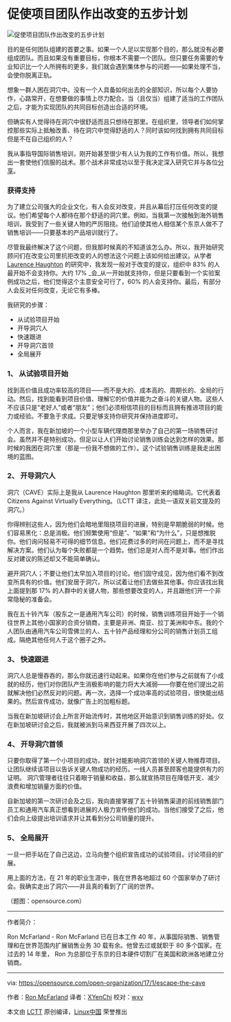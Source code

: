促使项目团队作出改变的五步计划
============================================================

 ![促使项目团队作出改变的五步计划](https://opensource.com/sites/default/files/styles/image-full-size/public/images/business/BIZ_Maze2.png?itok=egeRn990 "五步的计划促使项目团队作出改变") 

目的是任何团队组建的首要之事。如果一个人足以实现那个目的，那么就没有必要组成团队。而且如果没有重要目标，你根本不需要一个团队。但只要任务需要的专业知识比一个人所拥有的更多，我们就会遇到集体参与的问题——如果处理不当，会使你脱离正轨。

想象一群人困在洞穴中。没有一个人具备如何出去的全部知识，所以每个人要协作，心路常开，在想要做的事情上尽力配合。当（且仅当）组建了适当的工作团队之后，才能为实现团队的共同目标创造出合适的环境。

但确实有人觉得待在洞穴中很舒适而且只想待在那里。在组织里，领导者们如何掌控那些实际上抵触改善、待在洞穴中觉得舒适的人？同时该如何找到拥有共同目标但是不在自己组织的人？

我从事指导国际销售培训，刚开始甚至很少有人认为我的工作有价值。所以，我想出一套使他们信服的战术。那个战术非常成功以至于我决定深入研究它并与各位[分享][2]。

### 获得支持

为了建立公司强大的企业文化，有人会反对改变，并且从幕后打压任何改变的提议。他们希望每个人都待在那个舒适的洞穴里。例如，当我第一次接触到海外销售培训，我受到了一些关键人物的严厉阻挠。他们迫使其他人相信某个东京人做不了销售培训——只要基本的产品培训就行了。

尽管我最终解决了这个问题，但我那时候真的不知道该怎么办。所以，我开始研究顾问们在改变公司里抗拒改变的人的想法这个问题上该如何给出建议。从学者 [Laurence Haughton][3] 的研究中，我发现一般对于改变的提议，组织中 83% 的人最开始不会支持你。大约 17% _会_从一开始就支持你，但是只要看到一个实验案例成功之后，他们觉得这个主意安全可行了，60% 的人会支持你。最后，有部分人会反对任何改变，无论它有多棒。

我研究的步骤：

*   从试验项目开始
*   开导洞穴人
*   快速跟进
*   开导洞穴首领
*   全局展开

### 1、 从试验项目开始

找到高价值且成功率较高的项目——而不是大的、成本高的、周期长的、全局的行动。然后，找到能看到项目价值、理解它的价值并能为之奋斗的关键人物。这些人不应该只是“老好人”或者“朋友”；他们必须相信项目的目标而且拥有推进项目的能力或经验。不要急于求成。只要足够支持你研究并保持进度即可。

个人而言，我在新加坡的一个小型车辆代理商那里举办了自己的第一场销售研讨会。虽然并不是特别成功，但足以让人们开始讨论销售训练会达到怎样的效果。那时候的我困在洞穴里（那是一份我不想做的工作）。这个试验销售训练是我走出困境的蓝图。

### 2、 开导洞穴人

洞穴（CAVE）实际上是我从 Laurence Haughton 那里听来的缩略词。它代表着 Citizens Against Virtually Everything。（LCTT 译注，此处一语双关前文提及的洞穴。）

你得辨别这些人，因为他们会暗地里阻挠项目的进展，特别是早期脆弱的时候。他们容易黑化：总是消极。他们频繁使用“但是”、“如果”和“为什么”，只是想推脱你。他们询问轻易不可得的细节信息。他们花费过多的时间在问题上，而不是寻找解决方案。他们认为每个失败都是一个趋势。他们总是对人而不是对事。他们作出反对建议的陈述却又不能简单确认。

避开洞穴人；不要让他们太早加入项目的讨论。他们固守成见，因为他们看不到改变所具有的价值。他们安居于洞穴，所以试着让他们去做些其他事。你应该找出我上面提到那 17% 的人群中的关键人物，那些想要改变的人，并且跟他们开一个非常隐秘的准备会。

我在五十铃汽车（股东之一是通用汽车公司）的时候，销售训练项目开始于一个销往世界上其他小国家的合资分销商，主要是非洲、南亚、拉丁美洲和中东。我的个人团队由通用汽车公司雪佛兰的人、五十铃产品经理和分公司的销售计划员工组成。隔绝其他任何人于这个圈子之外。

### 3、 快速跟进

洞穴人总是慢吞吞的，那么你就迅速行动起来。如果你在他们参与之前就有了小成就的经历，他们对你团队产生消极影响的能力将大大减弱——你要在他们提出之前就解决他们必然反对的问题。再一次，选择一个成功率高的试验项目，很快能出结果的。然后宣传成功，就像广告上的加粗标题。

当我在新加坡研讨会上所言开始流传时，其他地区开始意识到销售训练的好处。仅在新加坡研讨会之后，我就被派到马来西亚开展了四次以上。

### 4、 开导洞穴首领

只要你取得了第一个小项目的成功，就针对能影响洞穴首领的关键人物推荐项目。让团队继续该项目以告诉关键人物成功的经历。一线人员甚至顾客也能提供有力的证明。 洞穴管理者往往只着眼于销量和收益，那么就宣扬项目在降低开支、减少浪费和增加销量方面的价值。

自新加坡的第一次研讨会及之后，我向直接掌握了五十铃销售渠道的前线销售部门员工和通用汽车真正想看到进展的人极力宣传他们的成功。当他们接受了之后，他们会向上级提出培训请求并让其看到分公司销量的提升。

### 5、 全局展开

一旦一把手站在了自己这边，立马向整个组织宣告成功的试验项目。讨论项目的扩展。

用上面的方法，在 21 年的职业生涯中，我在世界各地超过 60 个国家举办了研讨会。我确实走出了洞穴——并且真的看到了广阔的世界。

（题图：opensource.com）

--------------------------------------------------------------------------------

作者简介：

Ron McFarland - Ron McFarland 已在日本工作 40 年，从事国际销售、销售管理和在世界范围内扩展销售业务 30 载有余。他曾去过或就职于 80 多个国家。在过去的 14 年里， Ron 为总部位于东京的日本硬件切割厂在美国和欧洲各地建立分销商。

--------------------------------------------------------------------------------

via: https://opensource.com/open-organization/17/1/escape-the-cave

作者：[Ron McFarland][a]
译者：[XYenChi](https://github.com/XYenChi)
校对：[wxy](https://github.com/wxy)

本文由 [LCTT](https://github.com/LCTT/TranslateProject) 原创编译，[Linux中国](https://linux.cn/) 荣誉推出

[a]:https://opensource.com/users/ron-mcfarland
[1]:https://opensource.com/open-organization/17/1/escape-the-cave?rate=dBJIKVJy720uFj0PCfa1JXDZKkMwozxV8TB2qJnoghM
[2]:http://www.slideshare.net/RonMcFarland1/creating-change-58994683
[3]:http://www.laurencehaughton.com/
[4]:https://opensource.com/user/68021/feed
[5]:https://opensource.com/open-organization/17/1/escape-the-cave#comments
[6]:https://opensource.com/users/ron-mcfarland
